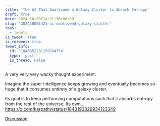 ```yaml
---
title: 'The AI That Swallowed a Galaxy Cluster to Absorb Entropy'
draft: true
date: 2024-10-08T14:21:30+00:00
slug: '202410081421-ai-swallowed-galaxy-cluster'
tags:
  - tweets
is_tweet: true
is_retweet: true
tweet_info:
  id: '1843552281159184734'
  type: 'post'
  is_thread: False
---
```




A very very very wacky thought experiment:

Imagine the super intelligence keeps growing and eventually becomes so huge that it consumes entirety of a galaxy cluster.

Its goal is to keep performing computations such that it absorbs entropy from the rest of the universe. Its own… <https://x.com/karpathy/status/1843193329934123349>

[Discussion](https://x.com/sytelus/status/1843552281159184734)
